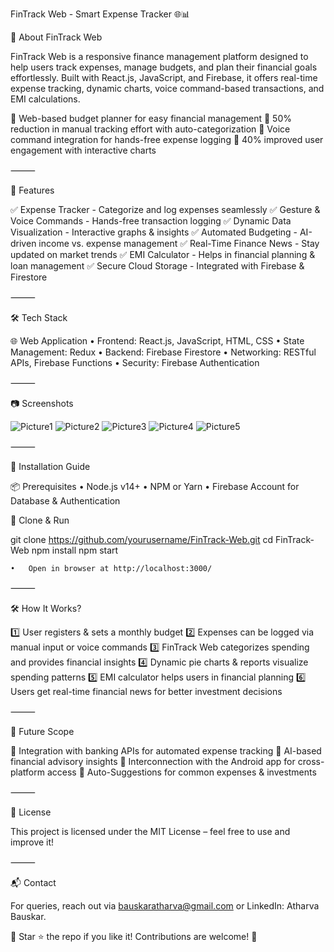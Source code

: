 FinTrack Web - Smart Expense Tracker 🌐📊

📌 About FinTrack Web

FinTrack Web is a responsive finance management platform designed to help users track expenses, manage budgets, and plan their financial goals effortlessly. Built with React.js, JavaScript, and Firebase, it offers real-time expense tracking, dynamic charts, voice command-based transactions, and EMI calculations.

🔹 Web-based budget planner for easy financial management
🔹 50% reduction in manual tracking effort with auto-categorization
🔹 Voice command integration for hands-free expense logging
🔹 40% improved user engagement with interactive charts

⸻

🚀 Features

✅ Expense Tracker - Categorize and log expenses seamlessly
✅ Gesture & Voice Commands - Hands-free transaction logging
✅ Dynamic Data Visualization - Interactive graphs & insights
✅ Automated Budgeting - AI-driven income vs. expense management
✅ Real-Time Finance News - Stay updated on market trends
✅ EMI Calculator - Helps in financial planning & loan management
✅ Secure Cloud Storage - Integrated with Firebase & Firestore

⸻

🛠️ Tech Stack

🌐 Web Application
	•	Frontend: React.js, JavaScript, HTML, CSS
	•	State Management: Redux
	•	Backend: Firebase Firestore
	•	Networking: RESTful APIs, Firebase Functions
	•	Security: Firebase Authentication

⸻

📷 Screenshots


		
![Picture1](https://github.com/user-attachments/assets/fd90a890-0c8e-429d-9850-cf546ec657e4)
![Picture2](https://github.com/user-attachments/assets/8f3b33f7-af5e-416b-bba1-99506078ae91)
![Picture3](https://github.com/user-attachments/assets/c53db160-0b35-4a36-899b-67e150c2e134)
![Picture4](https://github.com/user-attachments/assets/7c44b3db-2aae-44dc-8843-f15971291c02)
![Picture5](https://github.com/user-attachments/assets/ea10a3ea-47fc-4283-b5d5-f83e0214a678)



⸻

📑 Installation Guide

📦 Prerequisites
	•	Node.js v14+
	•	NPM or Yarn
	•	Firebase Account for Database & Authentication

🚀 Clone & Run

git clone https://github.com/yourusername/FinTrack-Web.git
cd FinTrack-Web
npm install
npm start

	•	Open in browser at http://localhost:3000/

⸻

🛠️ How It Works?

1️⃣ User registers & sets a monthly budget
2️⃣ Expenses can be logged via manual input or voice commands
3️⃣ FinTrack Web categorizes spending and provides financial insights
4️⃣ Dynamic pie charts & reports visualize spending patterns
5️⃣ EMI calculator helps users in financial planning
6️⃣ Users get real-time financial news for better investment decisions

⸻

🔮 Future Scope

🚀 Integration with banking APIs for automated expense tracking
🚀 AI-based financial advisory insights
🚀 Interconnection with the Android app for cross-platform access
🚀 Auto-Suggestions for common expenses & investments

⸻

📜 License

This project is licensed under the MIT License – feel free to use and improve it!

⸻


📬 Contact

For queries, reach out via bauskaratharva@gmail.com or LinkedIn: Atharva Bauskar.

🎯 Star ⭐ the repo if you like it! Contributions are welcome! 🚀
